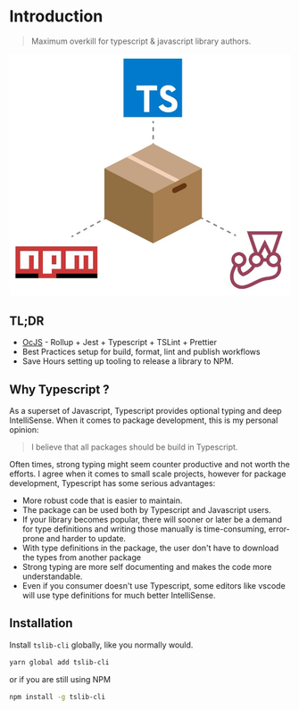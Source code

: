 # Introduction

> Maximum overkill for typescript & javascript library authors.

![](.gitbook/assets/intro%20%281%29.jpeg)

## TL;DR

* [OcJS](https://twitter.com/hashtag/0cJS) - Rollup + Jest + Typescript + TSLint + Prettier
* Best Practices setup for build, format, lint and publish workflows
* Save Hours setting up tooling to release a library to NPM.

## Why Typescript ?

As a superset of Javascript, Typescript provides optional typing and deep IntelliSense. When it comes to package development, this is my personal opinion:

> I believe that all packages should be build in Typescript.

Often times, strong typing might seem counter productive and not worth the efforts. I agree when it comes to small scale projects, however for package development, Typescript has some serious advantages:

* More robust code that is easier to maintain.
* The package can be used both by Typescript and Javascript users.
* If your library becomes popular, there will sooner or later be a demand for type definitions and writing those manually is time-consuming, error-prone and harder to update.
* With type definitions in the package, the user don't have to download the types from another package
* Strong typing are more self documenting and makes the code more understandable.
* Even if you consumer doesn't use Typescript, some editors like vscode will use type definitions for much better IntelliSense.

## Installation

Install `tslib-cli` globally, like you normally would.

```bash
yarn global add tslib-cli
```

or if you are still using NPM

```bash
npm install -g tslib-cli
```

